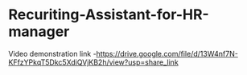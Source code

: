 # Recuriting-Assistant-for-HR-manager
Video demonstration link -https://drive.google.com/file/d/13W4nf7N-KFfzYPkqT5Dkc5XdiQVjKB2h/view?usp=share_link
